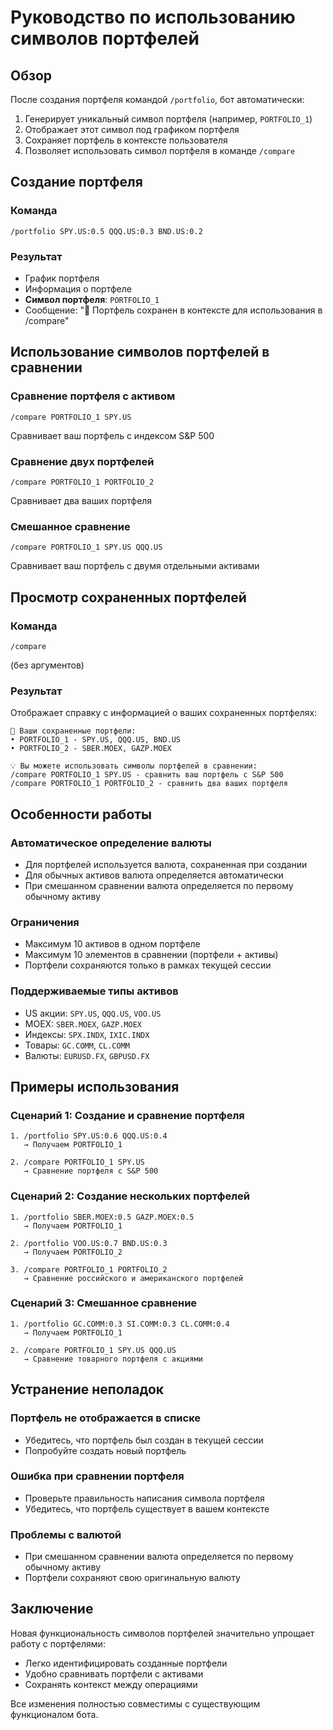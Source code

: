 # Руководство по использованию символов портфелей

## Обзор

После создания портфеля командой `/portfolio`, бот автоматически:
1. Генерирует уникальный символ портфеля (например, `PORTFOLIO_1`)
2. Отображает этот символ под графиком портфеля
3. Сохраняет портфель в контексте пользователя
4. Позволяет использовать символ портфеля в команде `/compare`

## Создание портфеля

### Команда
```
/portfolio SPY.US:0.5 QQQ.US:0.3 BND.US:0.2
```

### Результат
- График портфеля
- Информация о портфеле
- **Символ портфеля**: `PORTFOLIO_1`
- Сообщение: "💾 Портфель сохранен в контексте для использования в /compare"

## Использование символов портфелей в сравнении

### Сравнение портфеля с активом
```
/compare PORTFOLIO_1 SPY.US
```
Сравнивает ваш портфель с индексом S&P 500

### Сравнение двух портфелей
```
/compare PORTFOLIO_1 PORTFOLIO_2
```
Сравнивает два ваших портфеля

### Смешанное сравнение
```
/compare PORTFOLIO_1 SPY.US QQQ.US
```
Сравнивает ваш портфель с двумя отдельными активами

## Просмотр сохраненных портфелей

### Команда
```
/compare
```
(без аргументов)

### Результат
Отображает справку с информацией о ваших сохраненных портфелях:
```
💾 Ваши сохраненные портфели:
• PORTFOLIO_1 - SPY.US, QQQ.US, BND.US
• PORTFOLIO_2 - SBER.MOEX, GAZP.MOEX

💡 Вы можете использовать символы портфелей в сравнении:
/compare PORTFOLIO_1 SPY.US - сравнить ваш портфель с S&P 500
/compare PORTFOLIO_1 PORTFOLIO_2 - сравнить два ваших портфеля
```

## Особенности работы

### Автоматическое определение валюты
- Для портфелей используется валюта, сохраненная при создании
- Для обычных активов валюта определяется автоматически
- При смешанном сравнении валюта определяется по первому обычному активу

### Ограничения
- Максимум 10 активов в одном портфеле
- Максимум 10 элементов в сравнении (портфели + активы)
- Портфели сохраняются только в рамках текущей сессии

### Поддерживаемые типы активов
- US акции: `SPY.US`, `QQQ.US`, `VOO.US`
- MOEX: `SBER.MOEX`, `GAZP.MOEX`
- Индексы: `SPX.INDX`, `IXIC.INDX`
- Товары: `GC.COMM`, `CL.COMM`
- Валюты: `EURUSD.FX`, `GBPUSD.FX`

## Примеры использования

### Сценарий 1: Создание и сравнение портфеля
```
1. /portfolio SPY.US:0.6 QQQ.US:0.4
   → Получаем PORTFOLIO_1

2. /compare PORTFOLIO_1 SPY.US
   → Сравнение портфеля с S&P 500
```

### Сценарий 2: Создание нескольких портфелей
```
1. /portfolio SBER.MOEX:0.5 GAZP.MOEX:0.5
   → Получаем PORTFOLIO_1

2. /portfolio VOO.US:0.7 BND.US:0.3
   → Получаем PORTFOLIO_2

3. /compare PORTFOLIO_1 PORTFOLIO_2
   → Сравнение российского и американского портфелей
```

### Сценарий 3: Смешанное сравнение
```
1. /portfolio GC.COMM:0.3 SI.COMM:0.3 CL.COMM:0.4
   → Получаем PORTFOLIO_1

2. /compare PORTFOLIO_1 SPY.US QQQ.US
   → Сравнение товарного портфеля с акциями
```

## Устранение неполадок

### Портфель не отображается в списке
- Убедитесь, что портфель был создан в текущей сессии
- Попробуйте создать новый портфель

### Ошибка при сравнении портфеля
- Проверьте правильность написания символа портфеля
- Убедитесь, что портфель существует в вашем контексте

### Проблемы с валютой
- При смешанном сравнении валюта определяется по первому обычному активу
- Портфели сохраняют свою оригинальную валюту

## Заключение

Новая функциональность символов портфелей значительно упрощает работу с портфелями:
- Легко идентифицировать созданные портфели
- Удобно сравнивать портфели с активами
- Сохранять контекст между операциями

Все изменения полностью совместимы с существующим функционалом бота.
